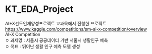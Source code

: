 # KT_EDA_Project
AI+X선도인재양성프로젝트 교과목에서 진행한 프로젝트<br/>
https://www.kaggle.com/competitions/sm-ai-x-competition/overview
<br/>
AI-X Competition<br/>
ㅇ 과제명 : 서울시 공공데이터 기반 서울시 생활인구 예측<br/>
ㅇ 목표 : 뛰어난 생활 인구 예측 모델 생성
